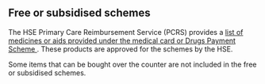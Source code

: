 ##  Free or subsidised schemes

The HSE Primary Care Reimbursement Service (PCRS) provides a [ list of
medicines or aids provided under the medical card or Drugs Payment Scheme
](http://www.hse.ie/eng/staff/PCRS/items/) . These products are approved for
the schemes by the HSE.

Some items that can be bought over the counter are not included in the free or
subsidised schemes.
